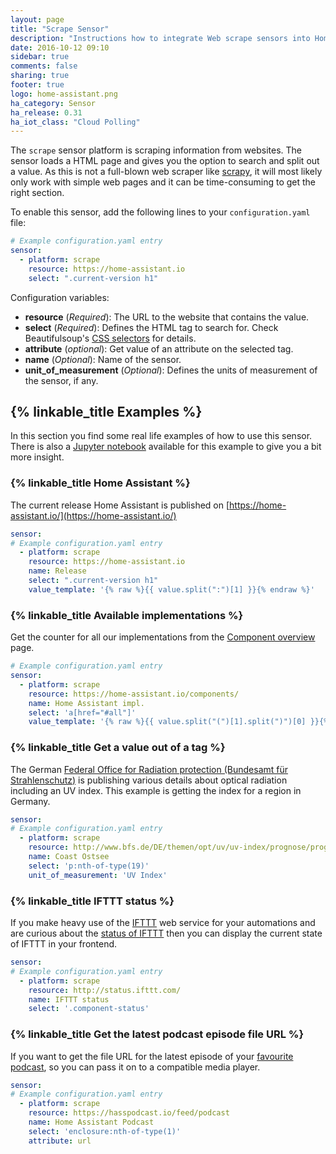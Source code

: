```yaml
---
layout: page
title: "Scrape Sensor"
description: "Instructions how to integrate Web scrape sensors into Home Assistant."
date: 2016-10-12 09:10
sidebar: true
comments: false
sharing: true
footer: true
logo: home-assistant.png
ha_category: Sensor
ha_release: 0.31
ha_iot_class: "Cloud Polling"
---
```



The `scrape` sensor platform is scraping information from websites. The sensor loads a HTML page and gives you the option to search and split out a value. As this is not a full-blown web scraper like [scrapy](https://scrapy.org/), it will most likely only work with simple web pages and it can be time-consuming to get the right section.

To enable this sensor, add the following lines to your `configuration.yaml` file:

```yaml
# Example configuration.yaml entry
sensor:
  - platform: scrape
    resource: https://home-assistant.io
    select: ".current-version h1"
```

Configuration variables:

- **resource** (*Required*): The URL to the website that contains the value.
- **select** (*Required*): Defines the HTML tag to search for. Check Beautifulsoup's [CSS selectors](https://www.crummy.com/software/BeautifulSoup/bs4/doc/#css-selectors) for details.
- **attribute** (*optional*): Get value of an attribute on the selected tag.
- **name** (*Optional*): Name of the sensor.
- **unit_of_measurement** (*Optional*): Defines the units of measurement of the sensor, if any.

## {% linkable_title Examples %}

In this section you find some real life examples of how to use this sensor. There is also a [Jupyter notebook](http://nbviewer.jupyter.org/github/home-assistant/home-assistant-notebooks/blob/master/web-scraping.ipynb) available for this example to give you a bit more insight.

### {% linkable_title Home Assistant %}

The current release Home Assistant is published on [https://home-assistant.io/](https://home-assistant.io/)

```yaml
sensor:
# Example configuration.yaml entry
  - platform: scrape
    resource: https://home-assistant.io
    name: Release
    select: ".current-version h1"
    value_template: '{% raw %}{{ value.split(":")[1] }}{% endraw %}'
```

### {% linkable_title Available implementations %}

Get the counter for all our implementations from the [Component overview](/components/) page.

```yaml
# Example configuration.yaml entry
sensor:
  - platform: scrape
    resource: https://home-assistant.io/components/
    name: Home Assistant impl.
    select: 'a[href="#all"]'
    value_template: '{% raw %}{{ value.split("(")[1].split(")")[0] }}{% endraw %}'
```

### {% linkable_title Get a value out of a tag %}

The German [Federal Office for Radiation protection (Bundesamt für Strahlenschutz)](http://www.bfs.de/) is publishing various details about optical radiation including an UV index. This example is getting the index for a region in Germany.

```yaml
sensor:
# Example configuration.yaml entry
  - platform: scrape
    resource: http://www.bfs.de/DE/themen/opt/uv/uv-index/prognose/prognose_node.html
    name: Coast Ostsee
    select: 'p:nth-of-type(19)'
    unit_of_measurement: 'UV Index'
```

### {% linkable_title IFTTT status %}

If you make heavy use of the [IFTTT](/components/ifttt/) web service for your automations and are curious about the [status of IFTTT](http://status.ifttt.com/) then you can display the current state of IFTTT in your frontend.

```yaml
sensor:
# Example configuration.yaml entry
  - platform: scrape
    resource: http://status.ifttt.com/
    name: IFTTT status
    select: '.component-status'
```

### {% linkable_title Get the latest podcast episode file URL %}

If you want to get the file URL for the latest episode of your [favourite podcast](https://hasspodcast.io/), so you can pass it on to a compatible media player.

```yaml
sensor:
# Example configuration.yaml entry
  - platform: scrape
    resource: https://hasspodcast.io/feed/podcast
    name: Home Assistant Podcast
    select: 'enclosure:nth-of-type(1)'
    attribute: url
```
